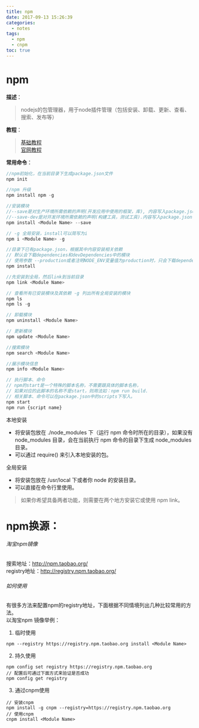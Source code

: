 ```yaml
---
title: npm
date: 2017-09-13 15:26:39
categories:
  - notes
tags:
  - npm
  - cnpm
toc: true
---
```

# npm
**描述**：
> nodejs的包管理器，用于node插件管理（包括安装、卸载、更新、查看、搜索、发布等）

**教程**：
> [基础教程](http://www.runoob.com/nodejs/nodejs-npm.html/)  
[官网教程](https://docs.npmjs.com)

**常用命令**：
```Javascript
//npm初始化，在当前目录下生成package.json文件
npm init

//npm 升级
npm install npm -g

//安装模块
//--save是对生产环境所需依赖的声明(开发应用中使用的框架，库), 内容写入package.json
//--save-dev是对开发环境所需依赖的声明(构建工具，测试工具).内容写入package.json
npm install <Module Name> --save

// -g 全局安装，install可以简写为i
npm i <Module Name> -g

//目录下已有package.json，根据其中内容安装相关依赖
// 默认会下载dependencies和devDependencies中的模块
// 使用参数 --production或者注明NODE_ENV变量值为production时，只会下载dependencies中的模块
npm install

//先安装到全局，然后link到当前目录
npm link <Module Name>

// 查看所有已安装模块及其依赖 -g 列出所有全局安装的模块
npm ls
npm ls -g

// 卸载模块
npm uninstall <Module Name>  

// 更新模块
npm update <Module Name>  

//搜索模块
npm search <Module Name>

//展示模块信息
npm info <Module Name>

// 执行脚本、命令
// npm的start是一个特殊的脚本名称，不需要跟具体的脚本名称，
// 如果对应的此脚本的名称不是start，则用法如：npm run build.
// 相关脚本、命令可以在package.json中的scripts下写入。
npm start
npm run {script name}
```

本地安装
- 将安装包放在 ./node_modules 下（运行 npm 命令时所在的目录），如果没有 node_modules 目录，会在当前执行 npm 命令的目录下生成 node_modules 目录。
- 可以通过 require() 来引入本地安装的包。

全局安装
- 将安装包放在 /usr/local 下或者你 node 的安装目录。
- 可以直接在命令行里使用。

>如果你希望具备两者功能，则需要在两个地方安装它或使用 npm link。


# npm换源：
###### 淘宝npm镜像  
搜索地址：http://npm.taobao.org/  
registry地址：http://registry.npm.taobao.org/  

###### 如何使用
有很多方法来配置npm的registry地址，下面根据不同情境列出几种比较常用的方法。  
以淘宝npm
镜像举例：  
1. 临时使用
```
npm --registry https://registry.npm.taobao.org install <Module Name>
```

2. 持久使用
```
npm config set registry https://registry.npm.taobao.org
// 配置后可通过下面方式来验证是否成功
npm config get registry
```
3. 通过cnpm使用
```
// 安装cnpm
npm install -g cnpm --registry=https://registry.npm.taobao.org
// 使用cnpm
cnpm install <Module Name>
```

